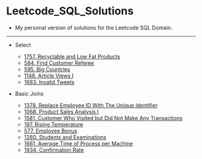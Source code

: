 # Leetcode_SQL_Solutions

- My personal version of solutions for the Leetcode SQL Domain.

<hr>

- Select
    - [1757. Recyclable and Low Fat Products](Select/1757.%20Recyclable%20and%20Low%20Fat%20Products.sql)
    - [584. Find Customer Referee](Select/584.%20Find%20Customer%20Referee.sql)
    - [595. Big Countries](Select/595.%20Big%20Countries.sql)
    - [1148. Article Views I](Select/1148.%20Article%20Views%20I.sql)
    - [1683. Invalid Tweets](Select/1683.%20Invalid%20Tweets.sql)

- Basic Joins
    - [1378. Replace Employee ID With The Unique Identifier](Basic%20Joins/1378.%20Replace%20Employee%20ID%20With%20The%20Unique%20Identifier.sql)
    - [1068. Product Sales Analysis I](Basic%20Joins/1068.%20Product%20Sales%20Analysis%20I.sql)
    - [1581. Customer Who Visited but Did Not Make Any Transactions](Basic%20Joins/1581.%20Customer%20Who%20Visited%20but%20Did%20Not%20Make%20Any%20Transactions.sql)
    - [197. Rising Temperature](Basic%20Joins/197.%20Rising%20Temperature.sql)
    - [577. Employee Bonus](Basic%20Joins/577.%20Employee%20Bonus.sql)
    - [1280. Students and Examinations](Basic%20Joins/1280.%20Students%20and%20Examinations.sql)
    - [1661. Average Time of Process per Machine](Basic%20Joins/1661.%20Average%20Time%20of%20Process%20per%20Machine.sql)
    - [1934. Confirmation Rate](Basic%20Joins/1934.%20Confirmation%20Rate.sql)